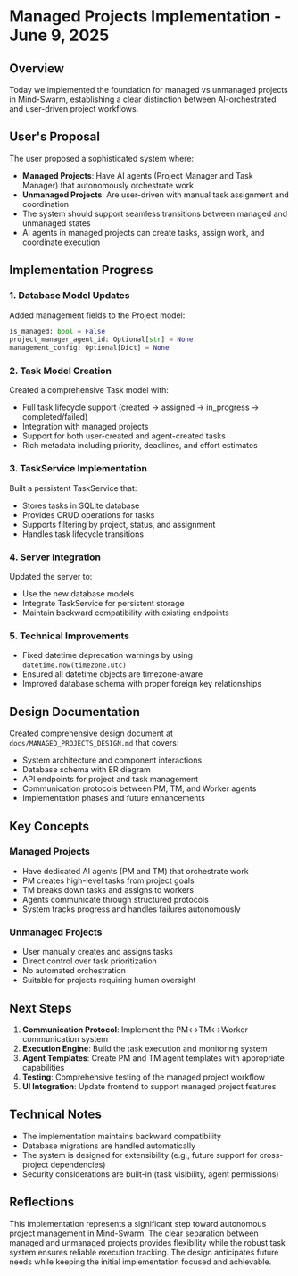 # Managed Projects Implementation - June 9, 2025

## Overview
Today we implemented the foundation for managed vs unmanaged projects in Mind-Swarm, establishing a clear distinction between AI-orchestrated and user-driven project workflows.

## User's Proposal
The user proposed a sophisticated system where:
- **Managed Projects**: Have AI agents (Project Manager and Task Manager) that autonomously orchestrate work
- **Unmanaged Projects**: Are user-driven with manual task assignment and coordination
- The system should support seamless transitions between managed and unmanaged states
- AI agents in managed projects can create tasks, assign work, and coordinate execution

## Implementation Progress

### 1. Database Model Updates
Added management fields to the Project model:
```python
is_managed: bool = False
project_manager_agent_id: Optional[str] = None
management_config: Optional[Dict] = None
```

### 2. Task Model Creation
Created a comprehensive Task model with:
- Full task lifecycle support (created → assigned → in_progress → completed/failed)
- Integration with managed projects
- Support for both user-created and agent-created tasks
- Rich metadata including priority, deadlines, and effort estimates

### 3. TaskService Implementation
Built a persistent TaskService that:
- Stores tasks in SQLite database
- Provides CRUD operations for tasks
- Supports filtering by project, status, and assignment
- Handles task lifecycle transitions

### 4. Server Integration
Updated the server to:
- Use the new database models
- Integrate TaskService for persistent storage
- Maintain backward compatibility with existing endpoints

### 5. Technical Improvements
- Fixed datetime deprecation warnings by using `datetime.now(timezone.utc)`
- Ensured all datetime objects are timezone-aware
- Improved database schema with proper foreign key relationships

## Design Documentation
Created comprehensive design document at `docs/MANAGED_PROJECTS_DESIGN.md` that covers:
- System architecture and component interactions
- Database schema with ER diagram
- API endpoints for project and task management
- Communication protocols between PM, TM, and Worker agents
- Implementation phases and future enhancements

## Key Concepts

### Managed Projects
- Have dedicated AI agents (PM and TM) that orchestrate work
- PM creates high-level tasks from project goals
- TM breaks down tasks and assigns to workers
- Agents communicate through structured protocols
- System tracks progress and handles failures autonomously

### Unmanaged Projects
- User manually creates and assigns tasks
- Direct control over task prioritization
- No automated orchestration
- Suitable for projects requiring human oversight

## Next Steps
1. **Communication Protocol**: Implement the PM↔TM↔Worker communication system
2. **Execution Engine**: Build the task execution and monitoring system
3. **Agent Templates**: Create PM and TM agent templates with appropriate capabilities
4. **Testing**: Comprehensive testing of the managed project workflow
5. **UI Integration**: Update frontend to support managed project features

## Technical Notes
- The implementation maintains backward compatibility
- Database migrations are handled automatically
- The system is designed for extensibility (e.g., future support for cross-project dependencies)
- Security considerations are built-in (task visibility, agent permissions)

## Reflections
This implementation represents a significant step toward autonomous project management in Mind-Swarm. The clear separation between managed and unmanaged projects provides flexibility while the robust task system ensures reliable execution tracking. The design anticipates future needs while keeping the initial implementation focused and achievable.